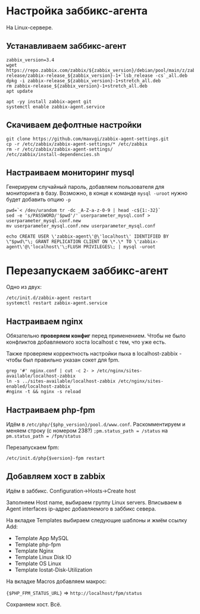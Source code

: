 # Настройка заббикс-агента

На Linux-сервере.

## Устанавливаем заббикс-агент

```
zabbix_version=3.4
wget https://repo.zabbix.com/zabbix/${zabbix_version}/debian/pool/main/z/zabbix-release/zabbix-release_${zabbix_version}-1+`lsb_release -cs`_all.deb
dpkg -i zabbix-release_${zabbix_version}-1+stretch_all.deb
rm zabbix-release_${zabbix_version}-1+stretch_all.deb
apt update

apt -yy install zabbix-agent git
systemctl enable zabbix-agent.service
```

## Скачиваем дефолтные настройки

```cd /etc/zabbix
git clone https://github.com/maxvgi/zabbix-agent-settings.git
cp -r /etc/zabbix/zabbix-agent-settings/* /etc/zabbix
rm -r /etc/zabbix/zabbix-agent-settings/
/etc/zabbix/install-dependencies.sh
```

## Настраиваем мониторинг mysql

Генерируем случайный пароль, добавляем пользователя для мониторинга в базу. Возможно, в конце к команде `mysql -uroot` нужно будет добавить опцию `-p`

```
pwd=`< /dev/urandom tr -dc _A-Z-a-z-0-9 | head -c${1:-32}`
sed -e 's/PASSWORD/'$pwd'/' userparameter_mysql.conf > userparameter_mysql.conf.new
mv userparameter_mysql.conf.new userparameter_mysql.conf

echo CREATE USER \'zabbix-agent\'@\'localhost\' IDENTIFIED BY \"$pwd\"\; GRANT REPLICATION CLIENT ON \*.\* TO \'zabbix-agent\'@\'localhost\'\;FLUSH PRIVILEGES\; | mysql -uroot
```

# Перезапускаем заббикс-агент

Одно из двух:

```
/etc/init.d/zabbix-agent restart
systemctl restart zabbix-agent.service
```

## Настраиваем nginx

Обязательно **проверяем конфиг** перед применением. Чтобы не было конфликтов добавляемого хоста localhost с тем, что уже есть.

Также проверяем корректность настройки пыха в localhost-zabbix - чтобы был правильно указан сокет для fpm.

```
grep '#' nginx.conf | cut -c 2- > /etc/nginx/sites-available/localhost-zabbix
ln -s ../sites-available/localhost-zabbix /etc/nginx/sites-enabled/localhost-zabbix
#nginx -t && nginx -s reload
```

## Настраиваем php-fpm

Идём в `/etc/php/{$php_version}/pool.d/www.conf`. Раскомментируем и меняем строку (с номером 238?)
`;pm.status_path = /status` на `pm.status_path = /fpm/status`

Перезапускаем fpm:

```
/etc/init.d/php{$version}-fpm restart
```

## Добавляем хост в zabbix

Идём в заббикс. Configuration->Hosts->Create host

Заполняем Host name, выбираем группу Linux servers. Вписываем в Agent interfaces ip-адрес добавляемого в заббикс севера.

На вкладке Templates выбираем следующие шаблоны и жмём ссылку Add:

* Template App MySQL
* Template php-fpm
* Template Nginx
* Template Linux Disk IO
* Template OS Linux
* Template Iostat-Disk-Utilization

На вкладке Macros добавляем макрос:

`{$PHP_FPM_STATUS_URL}` => `http://localhost/fpm/status`


Сохраняем хост. Всё.
